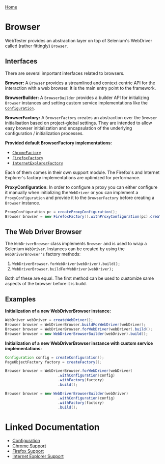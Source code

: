 [Home](../README.md)

# Browser
WebTester provides an abstraction layer on top of Selenium's WebDriver called (rather fittingly) `Browser`.

## Interfaces
There are several important interfaces related to browsers.

**Browser:**
A `Browser` provides a streamlined and context centric API for the interaction with a web browser.
It is the main entry point to the framework.

**BrowserBuilder:**
A `BrowserBuilder` provides a builder API for initializing `Browser` instances and setting custom service implementations 
like the [`Configuration`](configuration.md).

**BrowserFactory:**
A `BrowserFactory` creates an abstraction over the `Browser` initialisation based on project-global settings.
They are intended to allow easy browser initialization and encapsulation of the underlying configuration / initialization
processes.

**Provided default BrowserFactory implementations:**

- [`ChromeFactory`](support-chrome.md)
- [`FirefoxFactory`](support-firefox.md)
- [`InternetExplorerFactory`](support-ie.md)

Each of them comes in their own support module. The Firefox's and Internet Explorer's factory implementations are optimized 
for performance.

**ProxyConfiguration:**
In order to configure a proxy you can either configure it manually when initializing the `WebDriver` or
you can implement a `ProxyConfiguration` and provide it to the `BrowserFactory` before creating a `Browser` instance.

```java
ProxyConfiguration pc = createProxyConfiguration();
Browser browser = new FirefoxFactory().withProxyConfiguration(pc).createBrowser();
```

## The Web Driver Browser
The `WebDriverBrowser` class implements `Browser` and is used to wrap a Selenium `WebDriver`.
Instances can be created by using the `WebDriverBrowser's` factory methods:

1. `WebDriverBrowser.forWebDriver(webDriver).build();`
2. `WebDriverBrowser.buildForWebDriver(webDriver);`

Both of these are equal. The first method can be used to customize same aspects of the browser before it is build.

## Examples
**Initialization of a new WebDriverBrowser instance:**
```java
WebDriver webDriver = createWebDriver();
Browser browser = WebDriverBrowser.buildForWebDriver(webDriver);
Browser browser = WebDriverBrowser.forWebDriver(webDriver).build();
Browser browser = new WebDriverBrowserBuilder(webDriver).build();
```
**Initialization of a new WebDriverBrowser instance with custom service implementations:**
```java
Configuration config = createConfiguration();
PageObjectFactory factory = createFactory();

Browser browser = WebDriverBrowser.forWebDriver(webDriver)
                        .withConfiguration(config)
                        .withFactory(factory)
                        .build();

Browser browser = new WebDriverBrowserBuilder(webDriver)
                        .withConfiguration(config)
                        .withFactory(factory)
                        .build();
```

# Linked Documentation

- [Configuration](configuration.md)
- [Chrome Support](support-chrome.md)
- [Firefox Support](support-firefox.md)
- [Internet Explorer Support](support-ie.md)
